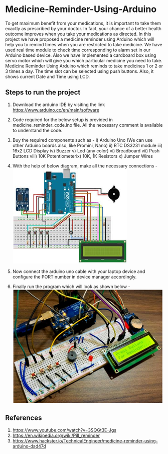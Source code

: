 # Medicine-Reminder-Using-Arduino
To get maximum benefit from your medications, it is important to take them exactly as prescribed by your doctor. In fact, your chance of a better health outcome improves when you take your medications as directed.
In this project we have proposed a medicine reminder using Arduino which will help you to remind times when you are restricted to take medicine. We have used real time module to check time corresponding to alarm set in our Arduino based device. Also we have implemented a cardboard box using servo motor which will give you which particular medicine you need to take. Medicine Reminder Using Arduino which reminds to take medicines 1 or 2 or 3 times a day. The time slot can be selected using push buttons. Also, it shows current Date and Time using LCD.
 
## Steps to run the project 
1. Download the arduino IDE by visiting the link https://www.arduino.cc/en/main/software

2. Code required for the below setup is provided in medicine_reminder_code.ino file. All the necessary comment is available to understand the code.

3. Buy the required components such as - 
i) Arduino Uno (We can use other Arduino boards also, like Promini, Nano)
ii) RTC DS3231 module
iii) 16x2 LCD Display
iv) Buzzer 
v) Led (any color)
vi) Breadboard
vii) Push Buttons
viii) 10K Potentiometerix) 10K, 1K Resistors
x) Jumper Wires

4. With the help of below diagram, make all the necessary connections - 
![](Components/block_diagram.png)

5. Now connect the arduino uno cable with your laptop device and configure the PORT number in device manager accordingly.

6. Finally run the program which will look as shown below - 
![](Components/final_setup.png)

## References 
1. https://www.youtube.com/watch?v=3SQGt3E-Jgs
2. https://en.wikipedia.org/wiki/Pill_reminder
3. https://www.hackster.io/TechnicalEngineer/medicine-reminder-using-arduino-dad47d
